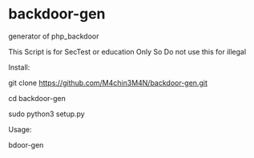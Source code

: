 # backdoor-gen
generator of php_backdoor

This Script is for SecTest or education Only
So Do not use this for illegal

Install:

git clone https://github.com/M4chin3M4N/backdoor-gen.git

cd backdoor-gen

sudo python3 setup.py


Usage:

  bdoor-gen

